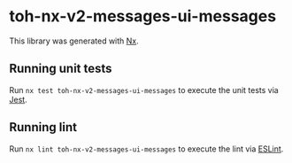 # toh-nx-v2-messages-ui-messages

This library was generated with [Nx](https://nx.dev).

## Running unit tests

Run `nx test toh-nx-v2-messages-ui-messages` to execute the unit tests via [Jest](https://jestjs.io).

## Running lint

Run `nx lint toh-nx-v2-messages-ui-messages` to execute the lint via [ESLint](https://eslint.org/).
